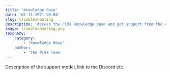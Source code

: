 ```yaml
---
title: 'Knowledge Base'
date: '01-11-2021 00:00'
slug: troubleshooting
description: 'Access the PIVX knowledge base and get support from the community'
image: troubleshooting.png
taxonomy:
    category:
        - 'Knowledge Base'
    author:
        - 'The PIVX Team'
---
```


Description of the support model, link to the Discord etc.

